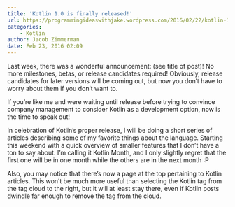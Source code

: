 ```yaml
---
title: 'Kotlin 1.0 is finally released!'
url: https://programmingideaswithjake.wordpress.com/2016/02/22/kotlin-1-0-is-finally-released/
categories:
    - Kotlin
author: Jacob Zimmerman
date: Feb 23, 2016 02:09
---
```

Last week, there was a wonderful announcement: (see title of post)! No more milestones, betas, or release candidates required! Obviously, release candidates for later versions will be coming out, but now you don’t have to worry about them if you don’t want to.

If you’re like me and were waiting until release before trying to convince company management to consider Kotlin as a development option, now is the time to speak out!

In celebration of Kotlin’s proper release, I will be doing a short series of articles describing some of my favorite things about the language. Starting this weekend with a quick overview of smaller features that I don’t have a ton to say about. I’m calling it Kotlin Month, and I only slightly regret that the first one will be in one month while the others are in the next month :P

Also, you may notice that there’s now a page at the top pertaining to Kotlin articles. This won’t be much more useful than selecting the Kotlin tag from the tag cloud to the right, but it will at least stay there, even if Kotlin posts dwindle far enough to remove the tag from the cloud.